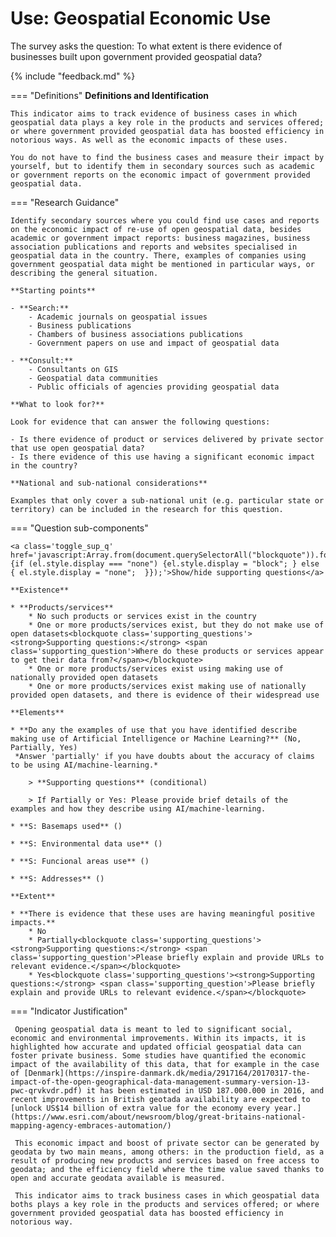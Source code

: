 # Use: Geospatial Economic Use

The survey asks the question: To what extent is there evidence of businesses built upon government provided geospatial data? 

{% include "feedback.md" %}


    
=== "Definitions"
    **Definitions and Identification**
    
    This indicator aims to track evidence of business cases in which geospatial data plays a key role in the products and services offered; or where government provided geospatial data has boosted efficiency in notorious ways. As well as the economic impacts of these uses.
    
    You do not have to find the business cases and measure their impact by yourself, but to identify them in secondary sources such as academic or government reports on the economic impact of government provided geospatial data. 
    
=== "Research Guidance"
    
    Identify secondary sources where you could find use cases and reports on the economic impact of re-use of open geospatial data, besides academic or government impact reports: business magazines, business association publications and reports and websites specialised in geospatial data in the country. There, examples of companies using government geospatial data might be mentioned in particular ways, or describing the general situation.
    
    **Starting points**
    
    - **Search:**
        - Academic journals on geospatial issues
        - Business publications
        - Chambers of business associations publications
        - Government papers on use and impact of geospatial data
    
    - **Consult:**
        - Consultants on GIS
        - Geospatial data communities
        - Public officials of agencies providing geospatial data
    
    **What to look for?**
    
    Look for evidence that can answer the following questions:
    
    - Is there evidence of product or services delivered by private sector that use open geospatial data?
    - Is there evidence of this use having a significant economic impact in the country?
    
    **National and sub-national considerations**
    
    Examples that only cover a sub-national unit (e.g. particular state or territory) can be included in the research for this question.

=== "Question sub-components"

    <a class='toggle_sup_q' href='javascript:Array.from(document.querySelectorAll("blockquote")).forEach(function(el) {if (el.style.display === "none") {el.style.display = "block"; } else { el.style.display = "none";  }});'>Show/hide supporting questions</a>
    
    **Existence**
    
    * **Products/services**
        * No such products or services exist in the country
        * One or more products/services exist, but they do not make use of open datasets<blockquote class='supporting_questions'><strong>Supporting questions:</strong> <span class='supporting_question'>Where do these products or services appear to get their data from?</span></blockquote>
        * One or more products/services exist using making use of nationally provided open datasets
        * One or more products/services exist making use of nationally provided open datasets, and there is evidence of their widespread use
    
    **Elements**
    
    * **Do any the examples of use that you have identified describe making use of Artificial Intelligence or Machine Learning?** (No, Partially, Yes)
     *Answer 'partially' if you have doubts about the accuracy of claims to be using AI/machine-learning.*
    
        > **Supporting questions** (conditional)
    
        > If Partially or Yes: Please provide brief details of the examples and how they describe using AI/machine-learning. 
    
    * **S: Basemaps used** ()
    
    * **S: Environmental data use** ()
    
    * **S: Funcional areas use** ()
    
    * **S: Addresses** ()
    
    **Extent**
    
    * **There is evidence that these uses are having meaningful positive impacts.**
        * No
        * Partially<blockquote class='supporting_questions'><strong>Supporting questions:</strong> <span class='supporting_question'>Please briefly explain and provide URLs to relevant evidence.</span></blockquote>
        * Yes<blockquote class='supporting_questions'><strong>Supporting questions:</strong> <span class='supporting_question'>Please briefly explain and provide URLs to relevant evidence.</span></blockquote>


=== "Indicator Justification"


     Opening geospatial data is meant to led to significant social, economic and environmental improvements. Within its impacts, it is highlighted how accurate and updated official geospatial data can foster private business. Some studies have quantified the economic impact of the availability of this data, that for example in the case of [Denmark](https://inspire-danmark.dk/media/2917164/20170317-the-impact-of-the-open-geographical-data-management-summary-version-13-pwc-qrvkvdr.pdf) it has been estimated in USD 187.000.000 in 2016, and recent improvements in British geotada availability are expected to [unlock US$14 billion of extra value for the economy every year.](https://www.esri.com/about/newsroom/blog/great-britains-national-mapping-agency-embraces-automation/)
     
     This economic impact and boost of private sector can be generated by geodata by two main means, among others: in the production field, as a result of producing new products and services based on free access to geodata; and the efficiency field where the time value saved thanks to open and accurate geodata available is measured.
     
     This indicator aims to track business cases in which geospatial data boths plays a key role in the products and services offered; or where government provided geospatial data has boosted efficiency in notorious way.